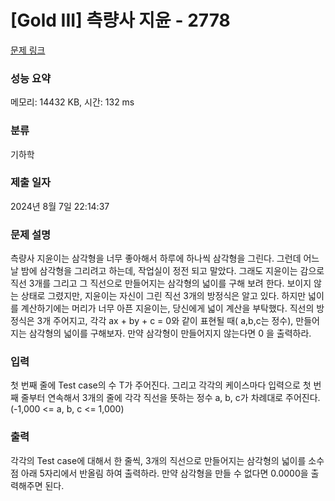 # [Gold III] 측량사 지윤 - 2778 

[문제 링크](https://www.acmicpc.net/problem/2778) 

### 성능 요약

메모리: 14432 KB, 시간: 132 ms

### 분류

기하학

### 제출 일자

2024년 8월 7일 22:14:37

### 문제 설명

<p>측량사 지윤이는 삼각형을 너무 좋아해서 하루에 하나씩 삼각형을 그린다. 그런데 어느 날 밤에 삼각형을 그리려고 하는데, 작업실이 정전 되고 말았다. 그래도 지윤이는 감으로 직선 3개를 그리고 그 직선으로 만들어지는 삼각형의 넓이를 구해 보려 한다. 보이지 않는 상태로 그렸지만, 지윤이는 자신이 그린 직선 3개의 방정식은 알고 있다. 하지만 넓이를 계산하기에는 머리가 너무 아픈 지윤이는, 당신에게 넓이 계산을 부탁했다. 직선의 방정식은 3개 주어지고, 각각 ax + by + c = 0와 같이 표현될 때( a,b,c는 정수),  만들어지는 삼각형의 넓이를 구해보자. 만약 삼각형이 만들어지지 않는다면 0 을 출력하라.</p>

### 입력 

 <p>첫 번째 줄에 Test case의 수 T가 주어진다. 그리고 각각의 케이스마다 입력으로 첫 번째 줄부터 연속해서 3개의 줄에 각각 직선을 뜻하는 정수 a, b, c가 차례대로 주어진다. (-1,000 <= a, b, c <= 1,000)</p>

### 출력 

 <p>각각의 Test case에 대해서 한 줄씩, 3개의 직선으로 만들어지는 삼각형의 넓이를 소수점 아래 5자리에서 반올림 하여 출력하라. 만약 삼각형을 만들 수 없다면 0.0000을 출력해주면 된다.</p>

